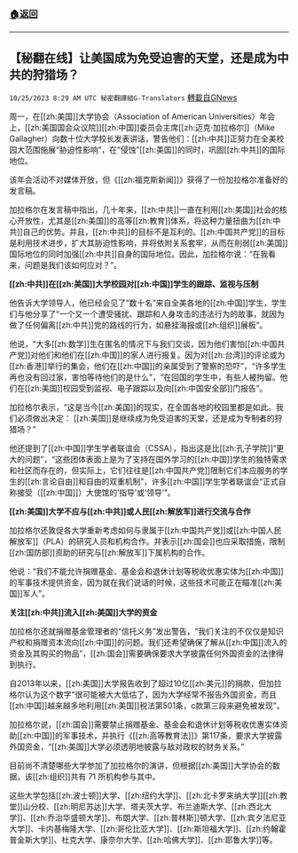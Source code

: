 ###  [:house:返回](README.md)
---


## 【秘翻在线】让美国成为免受迫害的天堂，还是成为中共的狩猎场？
`10/25/2023 8:29 AM UTC 秘密翻譯組G-Translators` [轉載自GNews](https://gnews.org/articles/1878120)

周一，在[[zh:美国]]大学协会（Association of American Universities）年会上，[[zh:美国国会众议院]][[zh:中国]]委员会主席[[zh:迈克·加拉格尔]]（Mike Gallagher）向数十位大学校长发表讲话，警告他们：[[zh:中共]]正努力在全美校园大范围施展“胁迫性影响”，在“侵蚀”[[zh:美国]]的同时，巩固[[zh:中共]]的国际地位。

该年会活动不对媒体开放，但《[[zh:福克斯新闻]]》获得了一份加拉格尔准备好的发言稿。

加拉格尔在发言稿中指出，几十年来，[[zh:中共]]一直在利用[[zh:美国]]社会的核心开放性，尤其是[[zh:美国]]的高等[[zh:教育]]体系，将这种力量扭曲为[[zh:中共]]自己的优势。并且，[[zh:中共]]的目标不是互利的。[[zh:中国共产党]]的目标是利用技术进步，扩大其胁迫性影响，并将依附关系套牢，从而在削弱[[zh:美国]]国际地位的同时加强[[zh:中共]]自身的国际地位。因此，加拉格尔说：“在我看来，问题是我们该如何应对？”。

**[[zh:中共]]在[[zh:美国]]大学校园对[[zh:中国]]学生的跟踪、监视与压制**

他告诉大学领导人，他已经会见了“数十名”来自全美各地的[[zh:中国]]学生，学生们与他分享了“一个又一个遭受骚扰、跟踪和人身攻击的违法行为的故事，就因为做了任何偏离[[zh:中共]]党的路线的行为，如悬挂海报或[[zh:组织]]展板”。

他说，“大多[[zh:数学]]生在匿名的情况下与我们交谈，因为他们害怕[[zh:中国共产党]]对他们和他们在[[zh:中国]]的家人进行报复。因为对[[zh:台湾]]的评论或为[[zh:香港]]举行的集会，他们在[[zh:中国]]的亲属受到了警察的恐吓”，“许多学生再也没有回过家，害怕等待他们的是什么”，“在回国的学生中，有些人被拘留。他们在[[zh:美国]]校园受到监视、电子跟踪以及向[[zh:中国安全部]]门报告”。

加拉格尔表示，“这是当今[[zh:美国]]的现实，在全国各地的校园里都是如此。我们必须做出决定： [[zh:美国]]是继续成为免受迫害的天堂，还是成为专制者的狩猎场？”

他还提到了[[zh:中国]]学生学者联谊会（CSSA），指出这是比[[zh:孔子学院]]“更大的问题”，“这些团体表面上是为了支持在国外学习的[[zh:中国]]学生的独特需求和社区而存在的，但实际上，它们往往是[[zh:中国共产党]]限制它们本应服务的学生的[[zh:言论自由]]和自由的双重机制”，许多[[zh:中国]]学生学者联谊会“正式自称接受（[[zh:中国]]）大使馆的‘指导’或‘领导’”。

**[[zh:美国]]大学不应与[[zh:中共]]或人民[[zh:解放军]]进行交流与合作**

加拉格尔还敦促各大学重新考虑如何与隶属于[[zh:中国共产党]]或[[zh:中国人民解放军]]（PLA）的研究人员和机构合作。并表示[[zh:国会]]也应采取措施，限制[[zh:国防部]]资助的研究与[[zh:解放军]]下属机构的合作。

他说：“我们不能允许捐赠基金、基金会和退休计划等税收优惠实体为[[zh:中国]]的军事技术提供资金，因为就在我们说话的时候，这些技术可能正在瞄准[[zh:美国]]军人”。

**关注[[zh:中共]]流入[[zh:美国]]大学的资金**

加拉格尔还就捐赠基金管理者的“信托义务”发出警告，“我们关注的不仅仅是知识产权和捐赠资本流向[[zh:中国]]的问题。我们还希望确保了解从[[zh:中国]]流入的资金及其购买的物品”，[[zh:国会]]需要确保要求大学披露任何外国资金的法律得到执行。

自2013年以来，[[zh:美国]]大学报告收到了超过10亿[[zh:美元]]的捐款，但加拉格尔认为这个数字“很可能被大大低估了，因为大学经常不报告外国资金，而且[[zh:中国]]越来越多地利用[[zh:美国]]税法第501条，c款第三段来避免被发现”。

加拉格尔说，[[zh:国会]]需要禁止捐赠基金、基金会和退休计划等税收优惠实体资助[[zh:中国]]的军事技术，并执行《[[zh:高等教育法]]》第117条，要求大学披露外国资金，“[[zh:美国]]大学必须透明地披露与敌对政权的财务关系。”

目前尚不清楚哪些大学参加了加拉格尔的演讲，但根据[[zh:美国]]大学协会的数据，该[[zh:组织]]共有 71 所机构参与其中。

这些大学包括[[zh:波士顿]]大学、[[zh:纽约大学]]、[[zh:北卡罗来纳大学]][[zh:教堂]]山分校、[[zh:明尼苏达]]大学、塔夫茨大学、布兰迪斯大学、[[zh:西北大学]]、[[zh:乔治华盛顿大学]]、布朗大学、[[zh:普林斯]]顿大学、[[zh:宾夕法尼亚大学]]、卡内基梅隆大学、[[zh:哥伦比亚大学]]、[[zh:斯坦福大学]]、[[zh:约翰霍普金斯大学]]、杜克大学、康奈尔大学、[[zh:哈佛大学]]、[[zh:耶鲁大学]]等。
